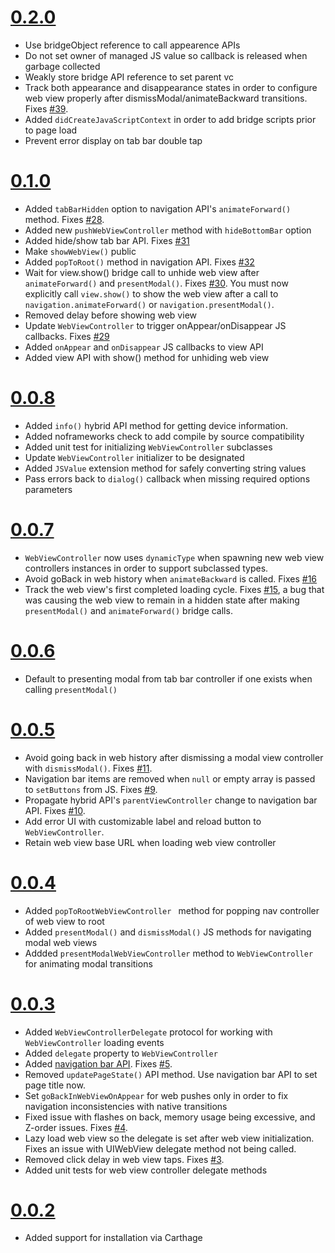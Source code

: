 # [0.2.0](https://github.com/TheHolyGrail/Zoot/releases/tag/v0.2.0)

- Use bridgeObject reference to call appearence APIs
- Do not set owner of managed JS value so callback is released when garbage collected
- Weakly store bridge API reference to set parent vc
- Track both appearance and disappearance states in order to configure web view properly after dismissModal/animateBackward transitions. Fixes [#39](https://github.com/TheHolyGrail/Zoot/issues/39).
- Added `didCreateJavaScriptContext` in order to add bridge scripts prior to page load
- Prevent error display on tab bar double tap

# [0.1.0](https://github.com/TheHolyGrail/Zoot/releases/tag/v0.1.0)

- Added `tabBarHidden` option to navigation API's `animateForward()` method. Fixes [#28](https://github.com/TheHolyGrail/Zoot/issues/28).
- Added new `pushWebViewController` method with `hideBottomBar` option
- Added hide/show tab bar API. Fixes [#31](https://github.com/TheHolyGrail/Zoot/issues/31)
- Make `showWebView()` public
- Added `popToRoot()` method in navigation API. Fixes [#32](https://github.com/TheHolyGrail/Zoot/issues/32)
- Wait for view.show() bridge call to unhide web view after `animateForward()` and `presentModal()`. Fixes [#30](https://github.com/TheHolyGrail/Zoot/issues/30). You must now explicitly call `view.show()` to show the web view after a call to `navigation.animateForward()` or `navigation.presentModal()`.
- Removed delay before showing web view
- Update `WebViewController` to trigger onAppear/onDisappear JS callbacks. Fixes [#29](https://github.com/TheHolyGrail/Zoot/issues/29)
- Added `onAppear` and `onDisappear` JS callbacks to view API
- Added view API with show() method for unhiding web view

# [0.0.8](https://github.com/TheHolyGrail/Zoot/releases/tag/v0.0.8)

- Added `info()` hybrid API method for getting device information.
- Added noframeworks check to add compile by source compatibility
- Added unit test for initializing `WebViewController` subclasses
- Update `WebViewController` initializer to be designated
- Added `JSValue` extension method for safely converting string values
- Pass errors back to `dialog()` callback when missing required options parameters

# [0.0.7](https://github.com/TheHolyGrail/Zoot/releases/tag/v0.0.7)

- `WebViewController` now uses `dynamicType` when spawning new web view controllers instances in order to support subclassed types.
- Avoid goBack in web history when `animateBackward` is called. Fixes [#16](https://github.com/TheHolyGrail/Zoot/issues/16)
- Track the web view's first completed loading cycle. Fixes [#15](https://github.com/TheHolyGrail/Zoot/issues/15), a bug that was causing the web view to remain in a hidden state after making `presentModal()` and `animateForward()` bridge calls.

# [0.0.6](https://github.com/TheHolyGrail/Zoot/releases/tag/v0.0.6)

- Default to presenting modal from tab bar controller if one exists when calling `presentModal()`

# [0.0.5](https://github.com/TheHolyGrail/Zoot/releases/tag/v0.0.5)

- Avoid going back in web history after dismissing a modal view controller with `dismissModal()`. Fixes [#11](https://github.com/TheHolyGrail/Zoot/issues/11).
- Navigation bar items are removed when `null` or empty array is passed to `setButtons` from JS. Fixes [#9](https://github.com/TheHolyGrail/Zoot/issues/9).
- Propagate hybrid API's `parentViewController` change to navigation bar API. Fixes [#10](https://github.com/TheHolyGrail/Zoot/issues/10).
- Add error UI with customizable label and reload button to `WebViewController`.
- Retain web view base URL when loading web view controller

# [0.0.4](https://github.com/TheHolyGrail/Zoot/releases/tag/v0.0.4)

- Added `popToRootWebViewController ` method for popping nav controller of web view to root
- Added `presentModal()` and `dismissModal()` JS methods for navigating modal web views
- Addded `presentModalWebViewController` method to `WebViewController` for animating modal transitions

# [0.0.3](https://github.com/TheHolyGrail/Zoot/releases/tag/v0.0.3)

- Added `WebViewControllerDelegate` protocol for working with `WebViewController` loading events
- Added `delegate` property to `WebViewController`
- Added [navigation bar API](https://github.com/TheHolyGrail/Zoot/blob/master/platformAPI.md#nativebridgenavigationbar-object). Fixes [#5](https://github.com/TheHolyGrail/Zoot/issues/5).
- Removed `updatePageState()` API method. Use navigation bar API to set page title now. 
- Set `goBackInWebViewOnAppear` for web pushes only in order to fix navigation inconsistencies with native transitions
- Fixed issue with flashes on back, memory usage being excessive, and Z-order issues. Fixes [#4](https://github.com/TheHolyGrail/Zoot/issues/4).
- Lazy load web view so the delegate is set after web view initialization. Fixes an issue with UIWebView delegate method not being called.
- Removed click delay in web view taps. Fixes [#3](https://github.com/TheHolyGrail/Zoot/issues/3).
- Added unit tests for web view controller delegate methods

# [0.0.2](https://github.com/TheHolyGrail/Zoot/releases/tag/v0.0.2)

- Added support for installation via Carthage
